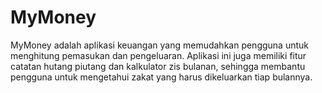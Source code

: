 # MyMoney
MyMoney adalah aplikasi keuangan yang memudahkan pengguna untuk menghitung pemasukan dan pengeluaran. Aplikasi ini juga memiliki fitur catatan hutang piutang dan kalkulator zis bulanan, sehingga membantu pengguna untuk mengetahui zakat yang harus dikeluarkan tiap bulannya.

